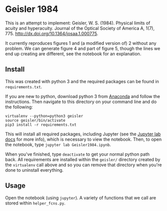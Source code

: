 # Geisler 1984

This is an attempt to implement: Geisler, W. S. (1984). Physical limits
of acuity and hyperacuity. Journal of the Optical Society of America
A, 1(7), 775. http://dx.doi.org/10.1364/josaa.1.000775.

It currently reproduces figures 1 and (a modified version of) 2
without any problem. We can generate figure 4 and part of figure 5,
though the lines we end up creating are different, see the notebook
for an explanation.

## Install

This was created with python 3 and the required packages can be found
in `requirements.txt`.

If you are new to python, download python 3
from [Anaconda](https://www.anaconda.com/download/) and follow the
instructions. Then navigate to this directory on your command line and
do the following:

```
virtualenv --python=python3 geisler
source geisler/bin/activate
pip3 install -r requirements.txt
```

This will install all required packages, including Jupyter (see
the
[Jupyter lab docs](http://jupyterlab.readthedocs.io/en/stable/index.html) for
more info), which is necessary to view the notebook. Then, to open the
notebook, type `jupyter lab Geisler1984.ipynb`.

When you've finished, type `deactivate` to get your normal python path
back. All requirements are installed within the `geisler/` directory
created by the `virtualenv` call above and so you can remove that
directory when you're done to uninstall everything.

## Usage

Open the notebook (using `jupyter`). A variety of functions that we
call are stored within `helper_fcns.py`.
